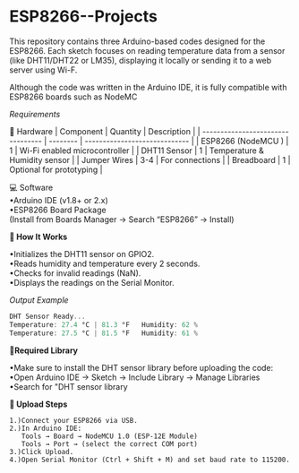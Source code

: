 # ESP8266--Projects

This repository contains three Arduino-based codes designed for the ESP8266.
Each sketch focuses on reading temperature data from a sensor (like DHT11/DHT22 or LM35), displaying it locally or sending it to a web server using Wi-F.

Although the code was written in the Arduino IDE, it is fully compatible with ESP8266 boards such as NodeMC

 *Requirements*
 
🧰 Hardware
| Component                         | Quantity | Description                   |
| --------------------------------- | -------- | ----------------------------- |
| ESP8266 (NodeMCU )                | 1        | Wi-Fi enabled microcontroller |
| DHT11 Sensor                      | 1        | Temperature & Humidity sensor |
| Jumper Wires                      | 3-4      | For connections               |
| Breadboard                        | 1        | Optional for prototyping      |

💻 Software<br>
  •Arduino IDE (v1.8+ or 2.x)<br>
  •ESP8266 Board Package<br>
  (Install from Boards Manager → Search “ESP8266” → Install)

**🧠 How It Works**

•Initializes the DHT11 sensor on GPIO2.<br>
•Reads humidity and temperature every 2 seconds.<br>
•Checks for invalid readings (NaN).<br>
•Displays the readings on the Serial Monitor.

*Output Example*
```cpp
DHT Sensor Ready...
Temperature: 27.4 °C | 81.3 °F   Humidity: 62 %
Temperature: 27.5 °C | 81.5 °F   Humidity: 61 %
```
**🧰Required Library**

•Make sure to install the DHT sensor library before uploading the code:<br>
•Open Arduino IDE → Sketch → Include Library → Manage Libraries<br>
•Search for "DHT sensor library

**🚀 Upload Steps**
```
1.)Connect your ESP8266 via USB.
2.)In Arduino IDE:
   Tools → Board → NodeMCU 1.0 (ESP-12E Module)
   Tools → Port → (select the correct COM port)
3.)Click Upload.
4.)Open Serial Monitor (Ctrl + Shift + M) and set baud rate to 115200.
```




